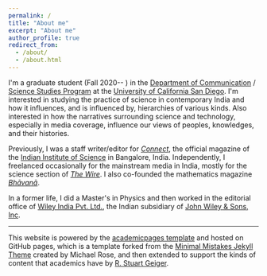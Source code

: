 ```yaml
---
permalink: /
title: "About me"
excerpt: "About me"
author_profile: true
redirect_from: 
  - /about/
  - /about.html
---
```


I'm a graduate student (Fall 2020-- ) in the [Department of Communication](https://communication.ucsd.edu/) / [Science Studies Program](https://sciencestudies.ucsd.edu/) at the [University of California San Diego](https://ucsd.edu/). I'm interested in studying the practice of science in contemporary India and how it influences, and is influenced by, hierarchies of various kinds. Also interested in how the narratives surrounding science and technology, especially in media coverage, influence our views of peoples, knowledges, and their histories.

Previously, I was a staff writer/editor for [<em>Connect</em>](https://connect.iisc.ac.in), the official magazine of the [Indian Institute of Science](https://iisc.ac.in) in Bangalore, India. Independently, I freelanced occasionally for the mainstream media in India, mostly for the science section of [<em>The Wire</em>](https://science.thewire.in). I also co-founded the mathematics magazine [<em>Bhāvanā</em>](https://bhavana.org.in).

In a former life, I did a Master's in Physics and then worked in the editorial office of [Wiley India Pvt. Ltd.](https://www.wileyindia.com/), the Indian subsidiary of [John Wiley & Sons, Inc](http://www.wiley.com/).

---

This website is powered by the [academicpages template](https://github.com/academicpages/academicpages.github.io) and hosted on GitHub pages, which is a template forked from the [Minimal Mistakes Jekyll Theme](https://mmistakes.github.io/minimal-mistakes/) created by Michael Rose, and then extended to support the kinds of content that academics have by [R. Stuart Geiger](http://stuartgeiger.com).


